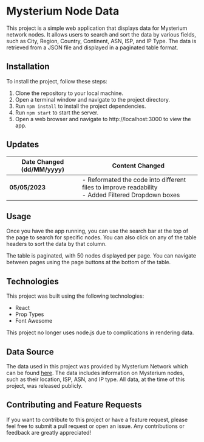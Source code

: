 # Mysterium Node Data
This project is a simple web application that displays data for Mysterium network nodes. It allows users to search and sort the data by various fields, such as City, Region, Country, Continent, ASN, ISP, and IP Type. The data is retrieved from a JSON file and displayed in a paginated table format.

## Installation
To install the project, follow these steps:

1. Clone the repository to your local machine.
2. Open a terminal window and navigate to the project directory.
3. Run `npm install` to install the project dependencies.
4. Run `npm start` to start the server.
5. Open a web browser and navigate to http://localhost:3000 to view the app.

## Updates

|  Date Changed (dd/MM/yyyy)   | Content Changed |
| ---------------------------- | --------------- |
|        **05/05/2023**        | - Reformated the code into different files to improve readability <br> - Added Filtered Dropdown boxes |

## Usage
Once you have the app running, you can use the search bar at the top of the page to search for specific nodes. You can also click on any of the table headers to sort the data by that column.

The table is paginated, with 50 nodes displayed per page. You can navigate between pages using the page buttons at the bottom of the table.

## Technologies
This project was built using the following technologies:

- React
- Prop Types
- Font Awesome

This project no longer uses node.js due to complications in rendering data.

## Data Source
The data used in this project was provided by Mysterium Network which can be found [here](https://discovery.mysterium.network/api/v3/proposals). The data includes information on Mysterium nodes, such as their location, ISP, ASN, and IP type. All data, at the time of this project, was released publicly.

## Contributing and Feature Requests
If you want to contribute to this project or have a feature request, please feel free to submit a pull request or open an issue. Any contributions or feedback are greatly appreciated!

